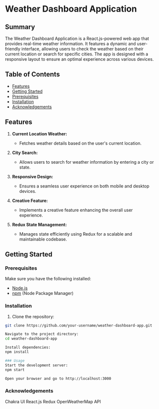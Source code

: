 # Weather Dashboard Application

## Summary

The Weather Dashboard Application is a React.js-powered web app that provides real-time weather information. It features a dynamic and user-friendly interface, allowing users to check the weather based on their current location or search for specific cities. The app is designed with a responsive layout to ensure an optimal experience across various devices.

## Table of Contents

- [Features](#features)
- [Getting Started](#getting-started)
- [Prerequisites](#prerequisites)
- [Installation](#installation)
- [Acknowledgements](#acknowledgements)

## Features

1. **Current Location Weather:**
   - Fetches weather details based on the user's current location.

2. **City Search:**
   - Allows users to search for weather information by entering a city or state.

3. **Responsive Design:**
   - Ensures a seamless user experience on both mobile and desktop devices.

4. **Creative Feature:**
   - Implements a creative feature enhancing the overall user experience.

6. **Redux State Management:**
   - Manages state efficiently using Redux for a scalable and maintainable codebase.

## Getting Started

### Prerequisites

Make sure you have the following installed:

- [Node.js](https://nodejs.org/)
- [npm](https://www.npmjs.com/) (Node Package Manager)

### Installation

1. Clone the repository:

```bash
git clone https://github.com/your-username/weather-dashboard-app.git

Navigate to the project directory: 
cd weather-dashboard-app

Install dependencies:
npm install

### Usage
Start the development server:
npm start

Open your browser and go to http://localhost:3000

```
### Acknowledgements
Chakra UI
React.js
Redux
OpenWeatherMap API
